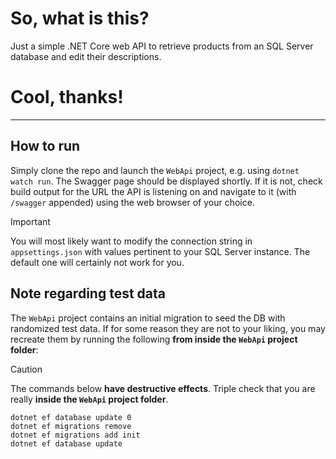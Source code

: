 So, what is this?
=============
Just a simple .NET Core web API to retrieve products from an SQL Server database and edit their descriptions.

Cool, thanks!
=============

----------------------------------------

How to run
----------
Simply clone the repo and launch the `WebApi` project, e.g. using `dotnet watch run`. The Swagger page&nbsp;should be displayed shortly. If it is not, check build output for the URL the API is listening on and navigate to it (with `/swagger` appended) using the web browser of your choice.
> [!IMPORTANT]  
> You will most likely want to modify the connection string in `appsettings.json` with values pertinent to your SQL Server instance. The default one will certainly not work for you.

Note regarding test data
------------------------
The `WebApi` project contains an initial migration to seed the DB with randomized test data. If for some reason they are not to your liking, you may recreate them by running the following **from inside the `WebApi` project folder**:

> [!CAUTION]
> The commands below __have destructive effects__. Triple check that you are really **inside the `WebApi` project folder**.

```
dotnet ef database update 0
dotnet ef migrations remove
dotnet ef migrations add init
dotnet ef database update
```
